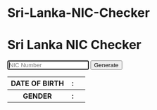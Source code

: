 # Sri-Lanka-NIC-Checker


<form class="login" onsubmit="return doCalculate(this)">
    <h1>Sri Lanka NIC Checker</h1>
    <input type="text" name='nic' id='nic' class="login-input" placeholder="NIC Number" autofocus>
    <input type="submit" value="Generate" class="login-submit">
  </form>  

  <section class="result">
    <p class="about-links">
    	<table>
          <tr>
            <th style="text-transform:uppercase;">Date of Birth</th>
            <th style="padding-left:10px;"> :</th>
            <th id="dob" style="padding-left:10px;"> </th>
          </tr>
          <tr>
            <th style="text-transform:uppercase;">Gender</th>
            <th style="padding-left:10px;"> :</th>
            <th id="gender" style="padding-left:10px;"> </th>
          </tr>
        </table>
    </p>
  </section>
  
<script>
    function doCalculate(elm)
    {
        var nic = document.getElementById('nic').value;
        var gender = document.getElementById('gender');
        var dob = document.getElementById('dob');
        var pattern = /[0-9]{9}[V|X]/;
        if (!pattern.test(nic))
        {
            gender.innerHTML = '';
            dob.innerHTML = '';
            alert('Invalid NIC number');
            return false;
        }
        var mon =
                {
                    "1": ["Jan", 31],
                    "2": ["Feb", 29],
                    "3": ["Mar", 31],
                    "4": ["Apr", 30],
                    "5": ["May", 31],
                    "6": ["Jun", 30],
                    "7": ["Jul", 31],
                    "8": ["Aug", 31],
                    "9": ["Sep", 30],
                    "10": ["Oct", 31],
                    "11": ["Nov", 30],
                    "12": ["Dec", 31]
                };

        if (nic.length >= 5)
        {
            year = "19" + nic.substr(0, 2);
            days = parseInt(nic.substr(2, 3));
            if (days > 500)
            {
                gender.innerHTML = "Female";
                days = days - 500;
            }
            else
            {
                gender.innerHTML = "Male";
            }
            var key;
            for (key in mon)
            {
                if (days > mon[key][1])
                {
                    days = days - mon[key][1];
                }
                else
                {
                    break;
                }
            }
            if (days < 10)
            {
                days = "0" + days;
            }
            dob.innerHTML = mon[key][0] + ", " + days + " " + year;
        }
        return false;
    }
</script>
